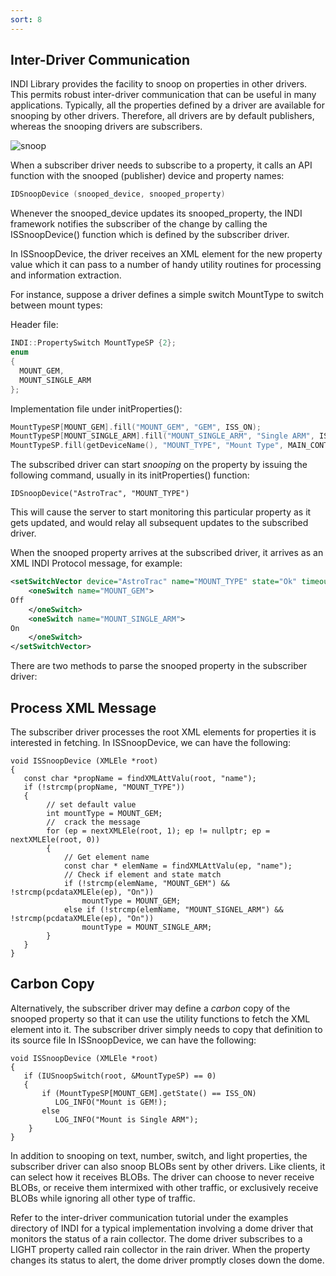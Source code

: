 ```yaml
---
sort: 8
---
```

## Inter-Driver Communication

INDI Library provides the facility to snoop on properties in other drivers. This permits robust inter-driver communication that can be useful in many applications. Typically, all the properties defined by a driver are available for snooping by other drivers. Therefore, all drivers are by default publishers, whereas the snooping drivers are subscribers.

![snoop](../images/snoop.png)

When a subscriber driver needs to subscribe to a property, it calls an API function with the snooped (publisher) device and property names:

```cpp
IDSnoopDevice (snooped_device, snooped_property)
```
Whenever the snooped_device updates its snooped_property, the INDI framework notifies the subscriber of the change by calling the ISSnoopDevice() function which is defined by the subscriber driver.

In ISSnoopDevice, the driver receives an XML element for the new property value which it can pass to a number of handy utility routines for processing and information extraction.

For instance, suppose a driver defines a simple switch MountType to switch between mount types:

Header file:
```cpp
INDI::PropertySwitch MountTypeSP {2};
enum
{
  MOUNT_GEM,
  MOUNT_SINGLE_ARM
};
```
   
Implementation file under initProperties():

```cpp
MountTypeSP[MOUNT_GEM].fill("MOUNT_GEM", "GEM", ISS_ON);
MountTypeSP[MOUNT_SINGLE_ARM].fill("MOUNT_SINGLE_ARM", "Single ARM", ISS_OFF);
MountTypeSP.fill(getDeviceName(), "MOUNT_TYPE", "Mount Type", MAIN_CONTROL_TAB, IP_RW, ISR_1OFMANY, 60, IPS_IDLE);
```

The subscribed driver can start *snooping* on the property by issuing the following command, usually in its initProperties() function:

```
IDSnoopDevice("AstroTrac", "MOUNT_TYPE")
```

This will cause the server to start monitoring this particular property as it gets updated, and would relay all subsequent updates to the subscribed driver.

When the snooped property arrives at the subscribed driver, it arrives as an XML INDI Protocol message, for example: 

```xml
<setSwitchVector device="AstroTrac" name="MOUNT_TYPE" state="Ok" timeout="60" timestamp="2021-07-12T07:04:31">
    <oneSwitch name="MOUNT_GEM">
Off
    </oneSwitch>
    <oneSwitch name="MOUNT_SINGLE_ARM">
On
    </oneSwitch>
</setSwitchVector>
```
    
There are two methods to parse the snooped property in the subscriber driver:

## Process XML Message 

The subscriber driver processes the root XML elements for properties it is interested in fetching. In ISSnoopDevice, we can have the following:

```
void ISSnoopDevice (XMLEle *root)
{      
   const char *propName = findXMLAttValu(root, "name");
   if (!strcmp(propName, "MOUNT_TYPE"))
   {
        // set default value
        int mountType = MOUNT_GEM;
        //  crack the message
        for (ep = nextXMLEle(root, 1); ep != nullptr; ep = nextXMLEle(root, 0))
        {
            // Get element name
            const char * elemName = findXMLAttValu(ep, "name");
            // Check if element and state match
            if (!strcmp(elemName, "MOUNT_GEM") && !strcmp(pcdataXMLEle(ep), "On"))
                mountType = MOUNT_GEM;
            else if (!strcmp(elemName, "MOUNT_SIGNEL_ARM") && !strcmp(pcdataXMLEle(ep), "On"))
                mountType = MOUNT_SINGLE_ARM;
        }
   }
}
```

## Carbon Copy
Alternatively, the subscriber driver may define a *carbon* copy of the snooped property so that it can use the utility functions to fetch the XML element into it. The subscriber driver simply needs to copy that definition to its source file
In ISSnoopDevice, we can have the following:

```
void ISSnoopDevice (XMLEle *root)
{
   if (IUSnoopSwitch(root, &MountTypeSP) == 0)
   {
       if (MountTypeSP[MOUNT_GEM].getState() == ISS_ON)
          LOG_INFO("Mount is GEM!);
       else
          LOG_INFO("Mount is Single ARM");
    }
}
```

In addition to snooping on text, number, switch, and light properties, the subscriber driver can also snoop BLOBs sent by other drivers. Like clients, it can select how it receives BLOBs. The driver can choose to never receive BLOBs, or receive them intermixed with other traffic, or exclusively receive BLOBs while ignoring all other type of traffic.

Refer to the inter-driver communication tutorial under the examples directory of INDI for a typical implementation involving a dome driver that monitors the status of a rain collector. The dome driver subscribes to a LIGHT property called rain collector in the rain driver. When the property changes its status to alert, the dome driver promptly closes down the dome.